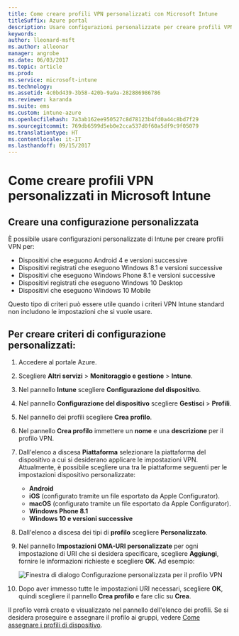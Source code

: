 ```yaml
---
title: Come creare profili VPN personalizzati con Microsoft Intune
titleSuffix: Azure portal
description: Usare configurazioni personalizzate per creare profili VPN in Intune.
keywords: 
author: lleonard-msft
ms.author: alleonar
manager: angrobe
ms.date: 06/03/2017
ms.topic: article
ms.prod: 
ms.service: microsoft-intune
ms.technology: 
ms.assetid: 4c0bd439-3b58-420b-9a9a-282886986786
ms.reviewer: karanda
ms.suite: ems
ms.custom: intune-azure
ms.openlocfilehash: 7a3ab162ee950527c8d78123b4fd0a44c8bd7f29
ms.sourcegitcommit: 769db6599d5eb0e2cca537d0f60a5df9c9f05079
ms.translationtype: HT
ms.contentlocale: it-IT
ms.lasthandoff: 09/15/2017
---
```

# <a name="how-to-create-custom-vpn-profiles-in-microsoft-intune"></a>Come creare profili VPN personalizzati in Microsoft Intune

## <a name="create-a-custom-configuration"></a>Creare una configurazione personalizzata
È possibile usare configurazioni personalizzate di Intune per creare profili VPN per:

* Dispositivi che eseguono Android 4 e versioni successive
* Dispositivi registrati che eseguono Windows 8.1 e versioni successive
* Dispositivi che eseguono Windows Phone 8.1 e versioni successive
* Dispositivi registrati che eseguono Windows 10 Desktop 
* Dispositivi che eseguono Windows 10 Mobile

Questo tipo di criteri può essere utile quando i criteri VPN Intune standard non includono le impostazioni che si vuole usare.

## <a name="to-create-a-custom-configuration-policy"></a>Per creare criteri di configurazione personalizzati:

1. Accedere al portale Azure.
2. Scegliere **Altri servizi** > **Monitoraggio e gestione** > **Intune**.
3. Nel pannello **Intune** scegliere **Configurazione del dispositivo**.
4. Nel pannello **Configurazione del dispositivo** scegliere **Gestisci** > **Profili**.
5. Nel pannello dei profili scegliere **Crea profilo**.
6. Nel pannello **Crea profilo** immettere un **nome** e una **descrizione** per il profilo VPN.
7. Dall'elenco a discesa **Piattaforma** selezionare la piattaforma del dispositivo a cui si desiderano applicare le impostazioni VPN. Attualmente, è possibile scegliere una tra le piattaforme seguenti per le impostazioni dispositivo personalizzate:
    - **Android**
    - **iOS** (configurato tramite un file esportato da Apple Configurator).
    - **macOS** (configurato tramite un file esportato da Apple Configurator).
    - **Windows Phone 8.1**
    - **Windows 10 e versioni successive**
6. Dall'elenco a discesa dei tipi di **profilo** scegliere **Personalizzato**.
7. Nel pannello **Impostazioni OMA-URI personalizzate** per ogni impostazione di URI che si desidera specificare, scegliere **Aggiungi**, fornire le informazioni richieste e scegliere **OK**. Ad esempio:

   ![Finestra di dialogo Configurazione personalizzata per il profilo VPN](./media/Intune_Add_VPN_URI.png)

4.  Dopo aver immesso tutte le impostazioni URI necessari, scegliere **OK**, quindi scegliere il pannello **Crea profilo** e fare clic su **Crea**.

Il profilo verrà creato e visualizzato nel pannello dell'elenco dei profili.
Se si desidera proseguire e assegnare il profilo ai gruppi, vedere [Come assegnare i profili di dispositivo](device-profile-assign.md).




